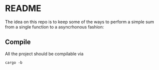 # README

The idea on this repo is to keep some of the ways to perform a simple sum from a single function to a asyncrhonous fashion:

## Compile

All the project should be compilable via 

```shell
cargo -b
```

